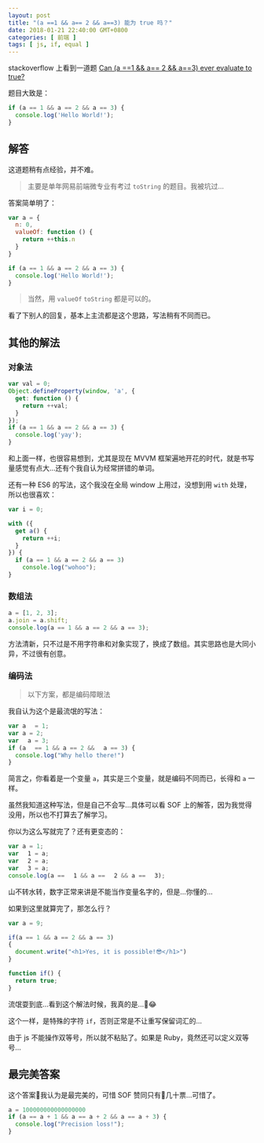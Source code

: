 ```yaml
---
layout: post
title: "(a ==1 && a== 2 && a==3) 能为 true 吗？"
date: 2018-01-21 22:40:00 GMT+0800
categories: [ 前端 ]
tags: [ js, if, equal ]
---
```


stackoverflow 上看到一道题 [Can (a ==1 && a== 2 && a==3) ever evaluate to true?](https://stackoverflow.com/questions/48270127/can-a-1-a-2-a-3-ever-evaluate-to-true)

<!-- more -->

题目大致是：

```js
if (a == 1 && a == 2 && a == 3) {
  console.log('Hello World!');
}
```

## 解答

这道题稍有点经验，并不难。

> 主要是单年网易前端微专业有考过 `toString` 的题目。我被坑过...

答案简单明了：

```js
var a = {
  n: 0,
  valueOf: function () {
    return ++this.n
  }
}

if (a == 1 && a == 2 && a == 3) {
  console.log('Hello World!');
}
```

> 当然，用 `valueOf` `toString` 都是可以的。

看了下别人的回复，基本上主流都是这个思路，写法稍有不同而已。

## 其他的解法

### 对象法

```js
var val = 0;
Object.defineProperty(window, 'a', {
  get: function () {
    return ++val;
  }
});
if (a == 1 && a == 2 && a == 3) {
  console.log('yay');
}
```

和上面一样，也很容易想到，尤其是现在 MVVM 框架遍地开花的时代，就是书写量感觉有点大...还有个我自认为经常拼错的单词。

还有一种 ES6 的写法，这个我没在全局 window 上用过，没想到用 `with` 处理，所以也很喜欢：

```js
var i = 0;

with ({
  get a() {
    return ++i;
  }
}) {
  if (a == 1 && a == 2 && a == 3)
    console.log("wohoo");
}
```

### 数组法

```js
a = [1, 2, 3];
a.join = a.shift;
console.log(a == 1 && a == 2 && a == 3);
```

方法清新，只不过是不用字符串和对象实现了，换成了数组。其实思路也是大同小异，不过很有创意。

### 编码法

> 以下方案，都是编码障眼法

我自认为这个是最流氓的写法：

```js
var aﾠ = 1;
var a = 2;
var ﾠa = 3;
if (aﾠ == 1 && a == 2 && ﾠa == 3) {
  console.log("Why hello there!")
}
```

简言之，你看着是一个变量 `a`，其实是三个变量，就是编码不同而已，长得和 `a` 一样。

虽然我知道这种写法，但是自己不会写...具体可以看 SOF 上的解答，因为我觉得没用，所以也不打算去了解学习。

你以为这么写就完了？还有更变态的：

```js
var a = 1;
var ﾠ1 = a;
var ﾠ2 = a;
var ﾠ3 = a;
console.log(a == ﾠ1 && a == ﾠ2 && a == ﾠ3);
```

山不转水转，数字正常来讲是不能当作变量名字的，但是...你懂的...

如果到这里就算完了，那怎么行？

```js
var a = 9;

if‌(a == 1 && a == 2 && a == 3)
{
  document.write("<h1>Yes, it is possible!😎</h1>")
}

function if‌() {
  return true;
}
```

流氓耍到底...看到这个解法时候，我真的是...😂

这个一样，是特殊的字符 `if`，否则正常是不让重写保留词汇的...

由于 js 不能操作双等号，所以就不粘贴了。如果是 Ruby，竟然还可以定义双等号...

## 最完美答案

这个答案我认为是最完美的，可惜 SOF 赞同只有几十票...可惜了。

```js
a = 100000000000000000
if (a == a + 1 && a == a + 2 && a == a + 3) {
  console.log("Precision loss!");
}
```

